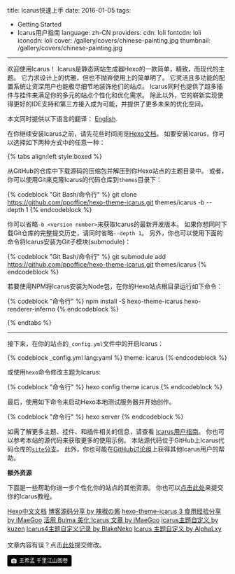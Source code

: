 title: Icarus快速上手
date: 2016-01-05
tags:
- Getting Started
- Icarus用户指南
language: zh-CN
providers:
    cdn: loli
    fontcdn: loli
    iconcdn: loli
cover: /gallery/covers/chinese-painting.jpg
thumbnail: /gallery/covers/chinese-painting.jpg
---

欢迎使用Icarus！
Icarus是静态网站生成器Hexo的一款简单，精致，而现代的主题。
它力求设计上的优雅，但也不抛弃使用上的简单明了。
它灵活且多功能的配置系统让资深用户也能极尽细节地装饰他们的站点。
Icarus同时也提供了超多插件与挂件来满足你的多元的站点个性化和优化需求。
除此以外，它的崭新实现使得更好的IDE支持和第三方接入成为可能，并提供了更多未来的优化空间。

<article class="message message-immersive is-primary">
<div class="message-body">
<i class="fas fa-globe-americas mr-2"></i>本文同时提供以下语言的翻译：
<a href="{% post_path en/Getting-Started %}">English</a>.
</div>
</article>

<!-- more -->

在你继续安装Icarus之前，请先花些时间阅览[Hexo文档](https://hexo.io)。
如要安装Icarus，你可以选择如下两种方式中的任意一种：

{% tabs align:left style:boxed %}
<!-- tab id:install-source 'icon:fas fa-file-code' title:从源码安装 -->
从GitHub的仓库中下载源码的压缩包并解压到你Hexo站点的主题目录中。
或者，你可以使用Git来克隆Icarus的代码仓库到`themes`目录下：

{% codeblock "Git Bash/命令行" %}
git clone https://github.com/ppoffice/hexo-theme-icarus.git themes/icarus -b <version number> --depth 1
{% endcodeblock %}

你可以省略`-b <version number>`来获取Icarus的最新开发版本。
如果你想同时下载Git仓库的完整提交历史，请同时省略`--depth 1`。
另外，你也可以使用下面的命令将Icarus安装为Git子模块(submodule)：

{% codeblock "Git Bash/命令行" %}
git submodule add https://github.com/ppoffice/hexo-theme-icarus.git themes/icarus
{% endcodeblock %}
<!-- endtab -->

<!-- tab active id:install-npm 'icon:fas fa-cubes' title:使用NPM安装 -->
若要使用NPM将Icarus安装为Node包，在你的Hexo站点根目录运行如下命令：

{% codeblock "命令行" %}
npm install -S hexo-theme-icarus hexo-renderer-inferno
{% endcodeblock %}
<!-- endtab -->
{% endtabs %}

<hr>

接下来，在你的站点的`_config.yml`文件中的开启Icarus：

{% codeblock _config.yml lang:yaml %}
theme: icarus
{% endcodeblock %}

或使用`hexo`命令修改主题为Icarus:

{% codeblock "命令行" %}
hexo config theme icarus
{% endcodeblock %}


最后，使用如下命令来启动Hexo本地测试服务器并开始创作。

{% codeblock "命令行" %}
hexo server
{% endcodeblock %}

如需了解更多主题、挂件、和插件相关的信息，请查看
[Icarus用户指南](/hexo-theme-icarus/tags/Icarus用户指南/)。
你也可以参考本站的源代码来获取更多的使用示例。
本站源代码位于GitHub上Icarus代码仓库的[`site`分支](https://github.com/ppoffice/hexo-theme-icarus/tree/site)。
此外，你也可能在[GitHub讨论组](https://github.com/ppoffice/hexo-theme-icarus/discussions)上获得其他Icarus用户的帮助。

**额外资源**

下面是一些帮助你进一步个性化你的站点的其他资源。
你也可以[点击此处](https://github.com/ppoffice/hexo-theme-icarus/edit/site/source/_posts/zh-CN/Getting-Started.md)来提交你的Icarus教程。

<div class="menu-list is-size-6">
<a href="https://hexo.io/zh-cn/docs/index.html"><i class="fas fa-bookmark mr-2"></i> Hexo中文文档</a>
<a href="https://removeif.github.io/theme/%E5%8D%9A%E5%AE%A2%E6%BA%90%E7%A0%81%E5%88%86%E4%BA%AB.html"><i class="fas fa-bookmark mr-2"></i> 博客源码分享 by 辣椒の酱</a>
<a href="https://www.imaegoo.com/2020/icarus-3-guide/"><i class="fas fa-bookmark mr-2"></i> hexo-theme-icarus 3 食用经验分享 by iMaeGoo</a>
<a href="https://www.imaegoo.com/2020/icarus-with-bulma/"><i class="fas fa-bookmark mr-2"></i> 活用 Bulma 美化 Icarus 文章 by iMaeGoo</a>
<a href="https://blog.mchook.cn/2021/07/22/icarus%E4%B8%BB%E9%A2%98%E8%87%AA%E5%AE%9A%E4%B9%89/"><i class="fas fa-bookmark mr-2"></i> icarus主题自定义 by kuzen</a>
<a href="http://misaki.best/2021/07/28/Icarus4%E4%B8%BB%E9%A2%98%E8%87%AA%E5%AE%9A%E4%B9%89%E8%AE%B0%E5%BD%95/"><i class="fas fa-bookmark mr-2"></i> Icarus4主题自定义记录 by BlakeNeko</a>
<a href="https://www.alphalxy.com/2019/03/customize-icarus/"><i class="fas fa-bookmark mr-2"></i> Icarus 主题自定义 by AlphaLxy</a>
</div>

<br>

<article class="message message-immersive is-warning">
<div class="message-body">
<i class="fas fa-question-circle mr-2"></i>文章内容有误？点击<a href="https://github.com/ppoffice/hexo-theme-icarus/edit/site/source/_posts/zh-CN/Getting-Started.md">此处</a>提交修改。
</div>
</article>

<a style="background-color:black;color:white;text-decoration:none;padding:4px 6px;font-size:12px;line-height:1.2;display:inline-block;border-radius:3px" href="https://www.dpm.org.cn/collection/paint/228354.html" target="_blank" rel="noopener noreferrer"><span style="display:inline-block;padding:2px 3px"><svg xmlns="http://www.w3.org/2000/svg" style="height:12px;width:auto;position:relative;vertical-align:middle;top:-1px;fill:white" viewBox="0 0 32 32"><title>unsplash-logo</title><path d="M20.8 18.1c0 2.7-2.2 4.8-4.8 4.8s-4.8-2.1-4.8-4.8c0-2.7 2.2-4.8 4.8-4.8 2.7.1 4.8 2.2 4.8 4.8zm11.2-7.4v14.9c0 2.3-1.9 4.3-4.3 4.3h-23.4c-2.4 0-4.3-1.9-4.3-4.3v-15c0-2.3 1.9-4.3 4.3-4.3h3.7l.8-2.3c.4-1.1 1.7-2 2.9-2h8.6c1.2 0 2.5.9 2.9 2l.8 2.4h3.7c2.4 0 4.3 1.9 4.3 4.3zm-8.6 7.5c0-4.1-3.3-7.5-7.5-7.5-4.1 0-7.5 3.4-7.5 7.5s3.3 7.5 7.5 7.5c4.2-.1 7.5-3.4 7.5-7.5z"></path></svg></span><span style="display:inline-block;padding:2px 3px">王希孟 千里江山图卷</span></a>
